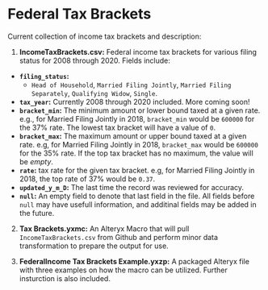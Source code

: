 # Federal Tax Brackets

Current collection of income tax brackets and description:

1. **IncomeTaxBrackets.csv:** Federal income tax brackets for various filing status for 2008 through 2020. Fields include:
  * **`filing_status`:**
    * `Head of Household`, `Married Filing Jointly`, `Married Filing Separately`, `Qualifying Widow`, `Single`.
  * **`tax_year`:** Currently 2008 through 2020 included. More coming soon!
  * **`bracket_min`:** The minimum amount or lower bound taxed at a given rate. e.g., for Married Filing Jointly in 2018, `bracket_min` would be `600000` for the 37% rate. The lowest tax bracket will have a value of `0`.
  * **`bracket_max`:** The maximum amount or upper bound taxed at a given rate. e.g, for Married Filing Jointly in 2018, `bracket_max` would be `600000` for the 35% rate. If the top tax bracket has no maximum, the value will be *empty*.
  * **`rate`:** tax rate for the given tax bracket. e.g, for Married Filing Jointly in 2018, the top rate of 37% would be `0.37`.
  * **`updated_y_m_D`:** The last time the record was reviewed for accuracy.
  * **`null`:** An empty field to denote that last field in the file. All fields before `null` may have usefull information, and additinal fields may be added in the future.

2. **Tax Brackets.yxmc:** An Alteryx Macro that will pull `IncomeTaxBrackets.csv` from Github and perform minor data transformation to prepare the output for use.

3. **FederalIncome Tax Brackets Example.yxzp:** A packaged Alteryx file with three examples on how the macro can be utilized. Further insturction is also included.
